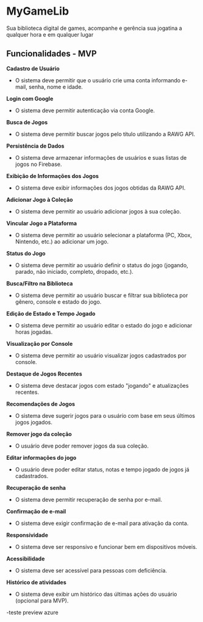 # MyGameLib


Sua biblioteca digital de games, acompanhe e gerência sua jogatina a qualquer hora e em qualquer lugar

## Funcionalidades - MVP
 
**Cadastro de Usuário**
 - O sistema deve permitir que o usuário crie uma conta informando e-mail, senha, nome e idade.

**Login com Google**
 - O sistema deve permitir autenticação via conta Google.

**Busca de Jogos**
 - O sistema deve permitir buscar jogos pelo título utilizando a RAWG API.

**Persistência de Dados**
- O sistema deve armazenar informações de usuários e suas listas de jogos no Firebase.

**Exibição de Informações dos Jogos**
 - O sistema deve exibir informações dos jogos obtidas da RAWG API.

**Adicionar Jogo à Coleção**
- O sistema deve permitir ao usuário adicionar jogos à sua coleção.

**Vincular Jogo a Plataforma**
- O sistema deve permitir ao usuário selecionar a plataforma (PC, Xbox, Nintendo, etc.) ao adicionar um jogo.

**Status do Jogo**
- O sistema deve permitir ao usuário definir o status do jogo (jogando, parado, não iniciado, completo, dropado, etc.).

**Busca/Filtro na Biblioteca**
- O sistema deve permitir ao usuário buscar e filtrar sua biblioteca por gênero, console e estado do jogo.

**Edição de Estado e Tempo Jogado**
- O sistema deve permitir ao usuário editar o estado do jogo e adicionar horas jogadas.

**Visualização por Console**
- O sistema deve permitir ao usuário visualizar jogos cadastrados por console.

**Destaque de Jogos Recentes**
- O sistema deve destacar jogos com estado "jogando" e atualizações recentes.

**Recomendações de Jogos**
- O sistema deve sugerir jogos para o usuário com base em seus últimos jogos jogados.

**Remover jogo da coleção**
- O usuário deve poder remover jogos da sua coleção.

**Editar informações do jogo** 
- O usuário deve poder editar status, notas e tempo jogado de jogos já cadastrados.

**Recuperação de senha** 
- O sistema deve permitir recuperação de senha por e-mail.

**Confirmação de e-mail** 
- O sistema deve exigir confirmação de e-mail para ativação da conta.

**Responsividade** 
- O sistema deve ser responsivo e funcionar bem em dispositivos móveis.

**Acessibilidade** 
- O sistema deve ser acessível para pessoas com deficiência.

**Histórico de atividades** 
- O sistema deve exibir um histórico das últimas ações do usuário (opcional para MVP).

-teste preview azure